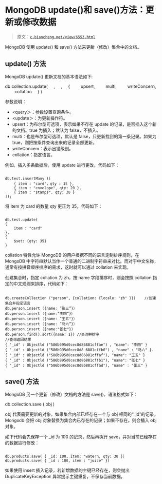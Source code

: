 # MongoDB update()和 save()方法：更新或修改数据

> 原文：[`c.biancheng.net/view/6553.html`](http://c.biancheng.net/view/6553.html)

MongoDB 使用 update() 和 save() 方法来更新（修改）集合中的文档。

## update() 方法

MongoDB update() 更新文档的基本语法如下:

db.collection.update(
    <query>,
    <update>,
    {
        upsert,
        multi,
        writeConcern,
        collation
    }
)

参数说明：

*   <query＞：参数设置查询条件。
*   <update＞：为更新操作符。
*   upsert：为布尔型可选项，表示如果不存在 update 的记录，是否插入这个新的文档。true 为插入；默认为 false，不插入。
*   multi：也是布尔型可选项，默认是 false，只更新找到的第一条记录。如果为 true，则把按条件查询出来的记录全部更新。
*   writeConcem：表示出错级别。
*   collation：指定语言。

例如，插入多条数据后，使用 update 进行更改，代码如下：

```

db.test.insertMany ([
    { item : "card"，qty : 15 },
    { item : "envelope", qty: 20 },
    { item : "stamps", qty: 30 }
]);
```

将 item 为 card 的数量 qty 更正为 35，代码如下：

```

db.test.update(
{
    item : "card"
},
{
    $set: {qty: 35}
}
```

collation 特性允许 MongoDB 的用户根据不同的语言定制排序规则，在 MongoDB 中字符串默认当作一个普通的二进制字符串来对比。而对于中文名称，通常有按拼音顺序排序的需求，这时就可以通过 collation 来实现。

创建集合时，指定 collation 为 zh，按 name 字段排序时，则会按照 collation 指定的中文规则来排序，代码如下：

```

db.createCollection ("person", {collation: {locale: "zh" }})    //创建集合并指定语言
db.person.insert ({name: ”张三”}）
db.person.insert ({name:"李四”}）
db.person.insert ({name: ”王五"}）
db.person.insert ({name: ”马六”}）
db.person.insert ({name:"张七"})
db.person.find().sort({name: 1}) //查询并排序
//查询返回结果
{ "_id" : Objectld ("586b995d0cec8d86881cffae") , "name": "李四" }
{ "_id" : Objectld ("586b995d0cec8d8 6881cffb0") , "name" : "马六" }.
{ "_id" : Objectld ("586b995d0cec8d86881cffaf"), "name": "王五" }
{ "_id" : Objectld ("586b995d0cec8d86881cffb1"), "name": "张七" }
{ "_id" : Objectld ("586b995d0cec8d86881cffad"), "name" : "张三" }
```

## save() 方法

MongoDB 另一个更新（修改）文档的方法是 save()，语法格式如下：

db.collection.save ( obj )

obj 代表需要更新的对象，如果集合内部已经存在一个与 obj 相同的“_id”的记录，Mongodb 会把 obj 对象替换为集合内已存在的记录；如果不存在，则会插入 obj 对象。

如下代码会先保存一个 _id 为 100 的记录，然后再执行 save，并对当前已经存在的数据进行修改：

```

db.products.save( { _id: 100, item: "watern, qty: 30 })
db.products.save( { _id : 100, item : "juice" })
```

如果使用 insert 插入记录，若新增数据的主键已经存在，则会抛出 DuplicateKeyException 异常提示主键重复，不保存当前数据。